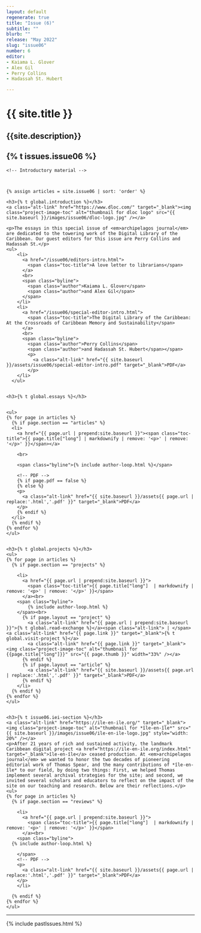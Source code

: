 ```yaml
---
layout: default
regenerate: true
title: "Issue (6)"
subtitle: ""
blurb: ""
release: "May 2022"
slug: "issue06"
number: 6
editor: 
- Kaiama L. Glover
- Alex Gil
- Perry Collins
- Hadassah St. Hubert

---
```


<h1 class="journal-title">{{ site.title }}</h1>
<h2 class="tagline">{{site.description}}</h2>


<h2>{% t issues.issue06 %}</h2>


<div id="toc">

    <!-- Introductory material -->
  
  

    {% assign articles = site.issue06 | sort: 'order' %}

    <h3>{% t global.introduction %}</h3>
    <a class="alt-link" href="https://www.dloc.com/" target="_blank"><img class="project-image-toc" alt="thumbnail for dloc logo" src="{{ site.baseurl }}/images/issue06/dloc-logo.jpg" /></a>

    <p>The essays in this special issue of <em>archipelagos journal</em> are dedicated to the towering work of the Digital Library of the Caribbean. Our guest editors for this issue are Perry Collins and Hadassah St.</p>
    <ul>
        <li>
          <a href="/issue06/editors-intro.html">
            <span class="toc-title">A love letter to librarians</span>
          </a>
          <br>
          <span class="byline">          
            <span class="author">Kaiama L. Glover</span>
            <span class="author">and Alex Gil</span>
          </span>
        </li>
        <li>
          <a href="/issue06/special-editor-intro.html">
            <span class="toc-title">The Digital Library of the Caribbean: At the Crossroads of Caribbean Memory and Sustainability</span>
          </a>
          <br>
          <span class="byline">          
            <span class="author">Perry Collins</span>
            <span class="author">and Hadassah St. Hubert</span></span>
            <p>
              <a class="alt-link" href="{{ site.baseurl }}/assets/issue06/special-editor-intro.pdf" target="_blank">PDF</a>
            </p>
        </li>
      </ul>
    
    
    <h3>{% t global.essays %}</h3>

   
    <ul>
    {% for page in articles %}
      {% if page.section == "articles" %}
      <li>
        <a href="{{ page.url | prepend:site.baseurl }}"><span class="toc-title">{{ page.title["long"] | markdownify | remove: '<p>' | remove: '</p>' }}</span></a>
    
        <br>
        
        <span class="byline">{% include author-loop.html %}</span>
    
        <!-- PDF -->
        {% if page.pdf == false %}
        {% else %}
        <p>
          <a class="alt-link" href="{{ site.baseurl }}/assets{{ page.url | replace:'.html','.pdf' }}" target="_blank">PDF</a>
        </p>
        {% endif %}
      </li>
      {% endif %}
    {% endfor %}
    </ul>
    

    <h3>{% t global.projects %}</h3>
    <ul>
    {% for page in articles %}
      {% if page.section == "projects" %}
    
        <li>
          <a href="{{ page.url | prepend:site.baseurl }}">
            <span class="toc-title">{{ page.title["long"]  | markdownify | remove: '<p>' | remove: '</p>' }}</span>
          </a><br>
        <span class="byline"> 
            {% include author-loop.html %}
        </span><br>
          {% if page.layout == "project" %}
            <a class="alt-link" href="{{ page.url | prepend:site.baseurl }}">{% t global.read-exchange %}</a><span class="alt-link"> | </span><a class="alt-link" href="{{ page.link }}" target="_blank">{% t global.visit-project %}</a>      
            <a class="alt-link" href="{{ page.link }}" target="_blank"><img class="project-image-toc" alt="thumbnail for {{page.title["long"]}}" src="{{ page.thumb }}" width="33%" /></a>
          {% endif %}
          {% if page.layout == "article" %}
            <a class="alt-link" href="{{ site.baseurl }}/assets{{ page.url | replace:'.html','.pdf' }}" target="_blank">PDF</a> 
          {% endif %}
        </li>
      {% endif %}
    {% endfor %} 
    </ul>
    
    
    <h3>{% t issue06.iei-section %}</h3>
    <a class="alt-link" href="https://ile-en-ile.org/" target="_blank"><img class="project-image-toc" alt="thumbnail for *île-en-île*" src="{{ site.baseurl }}/images/issue06/ile-en-ile-logo.jpg" style="width: 20%" /></a>
    <p>After 21 years of rich and sustained activity, the landmark Caribbean digital project <a href="https://ile-en-ile.org/index.html" target="_blank">île-en-île</a> ceased production. At <em>archipelagos journal</em> we wanted to honor the two decades of pioneering editorial work of Thomas Spear, and the many contributions of *île-en-île* to our field, by doing two things: First, we helped Thomas implement several archival strategies for the site; and second, we invited several scholars and educators to reflect on the impact of the site on our teaching and research. Below are their reflections.</p>
    <ul>
    {% for page in articles %}
      {% if page.section == "reviews" %}
    
        <li>
          <a href="{{ page.url | prepend:site.baseurl }}">
            <span class="toc-title">{{ page.title["long"]  | markdownify | remove: '<p>' | remove: '</p>' }}</span>
          </a><br>
        <span class="byline">
      {% include author-loop.html %}
    
        </span>
        <!-- PDF -->
        <p>
          <a class="alt-link" href="{{ site.baseurl }}/assets{{ page.url | replace:'.html','.pdf' }}" target="_blank">PDF</a>     
        </p>
        </li>
    
      {% endif %}
    {% endfor %}
    </ul>

<hr>

{% include pastIssues.html %}

</div>